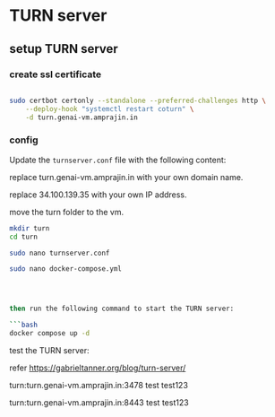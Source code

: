 # TURN server

## setup TURN server

### create ssl certificate

```bash

sudo certbot certonly --standalone --preferred-challenges http \
    --deploy-hook "systemctl restart coturn" \
    -d turn.genai-vm.amprajin.in
```

### config

Update the `turnserver.conf` file with the following content:

replace turn.genai-vm.amprajin.in with your own domain name.

replace 34.100.139.35 with your own IP address.

move the turn folder to the vm.

```bash
mkdir turn
cd turn

sudo nano turnserver.conf

sudo nano docker-compose.yml
```

```bash
```

```bash
```

```bash

then run the following command to start the TURN server:

```bash
docker compose up -d
```

test the TURN server:

refer <https://gabrieltanner.org/blog/turn-server/>


turn:turn.genai-vm.amprajin.in:3478
test
test123

turn:turn.genai-vm.amprajin.in:8443
test
test123